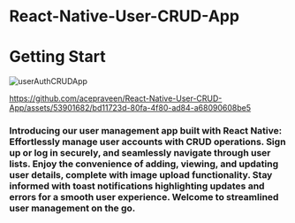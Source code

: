 # React-Native-User-CRUD-App
# Getting Start

![userAuthCRUDApp](https://github.com/acepraveen/React-Native-User-CRUD-App/assets/53901682/985a935e-42b8-4b23-a612-47c0db6b3313)


https://github.com/acepraveen/React-Native-User-CRUD-App/assets/53901682/bd11723d-80fa-4f80-ad84-a68090608be5

### Introducing our user management app built with React Native: Effortlessly manage user accounts with CRUD operations. Sign up or log in securely, and seamlessly navigate through user lists. Enjoy the convenience of adding, viewing, and updating user details, complete with image upload functionality. Stay informed with toast notifications highlighting updates and errors for a smooth user experience. Welcome to streamlined user management on the go.
